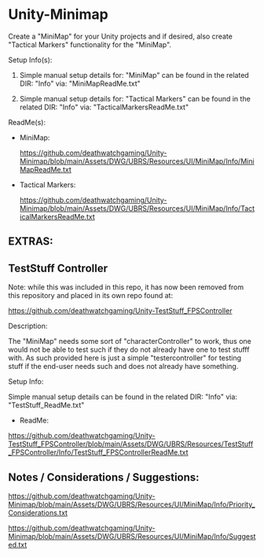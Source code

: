 # Unity-Minimap

 Create a "MiniMap" for your Unity projects and if desired, also create "Tactical Markers" functionality for the "MiniMap".

Setup Info(s):

 1) Simple manual setup details for: "MiniMap" can be found in the related DIR: "Info" via: "MiniMapReadMe.txt"

 2) Simple manual setup details for: "Tactical Markers" can be found in the related DIR: "Info" via: "TacticalMarkersReadMe.txt"

 ReadMe(s):

 * MiniMap:

   https://github.com/deathwatchgaming/Unity-Minimap/blob/main/Assets/DWG/UBRS/Resources/UI/MiniMap/Info/MiniMapReadMe.txt

 * Tactical Markers:

   https://github.com/deathwatchgaming/Unity-Minimap/blob/main/Assets/DWG/UBRS/Resources/UI/MiniMap/Info/TacticalMarkersReadMe.txt


 EXTRAS:
---------


 TestStuff Controller
-------------------------

 Note: while this was included in this repo, it has now been removed from this repository and placed in its own repo found at:

 https://github.com/deathwatchgaming/Unity-TestStuff_FPSController

Description:

 The "MiniMap" needs some sort of "characterController" to work, thus one would not be able to test such 
 if they do not already have one to test stufff with. As such provided here is just a simple 
 "testercontroller" for testing stuff if the end-user needs such and does not already have something.

Setup Info:

 Simple manual setup details can be found in the related DIR: "Info" via: "TestStuff_ReadMe.txt"

 * ReadMe:

  https://github.com/deathwatchgaming/Unity-TestStuff_FPSController/blob/main/Assets/DWG/UBRS/Resources/TestStuff_FPSController/Info/TestStuff_FPSControllerReadMe.txt

 
 Notes / Considerations / Suggestions:
---------------------------------------

 https://github.com/deathwatchgaming/Unity-Minimap/blob/main/Assets/DWG/UBRS/Resources/UI/MiniMap/Info/Priority_Considerations.txt

 https://github.com/deathwatchgaming/Unity-Minimap/blob/main/Assets/DWG/UBRS/Resources/UI/MiniMap/Info/Suggested.txt 
